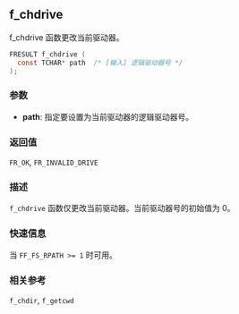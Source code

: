 ## f_chdrive

f_chdrive 函数更改当前驱动器。

```c
FRESULT f_chdrive (
  const TCHAR* path  /* [输入] 逻辑驱动器号 */
);
```

### 参数

*   **path**: 指定要设置为当前驱动器的逻辑驱动器号。

### 返回值

`FR_OK`, `FR_INVALID_DRIVE`

### 描述

`f_chdrive` 函数仅更改当前驱动器。当前驱动器号的初始值为 0。

### 快速信息

当 `FF_FS_RPATH >= 1` 时可用。

### 相关参考

`f_chdir`, `f_getcwd`
